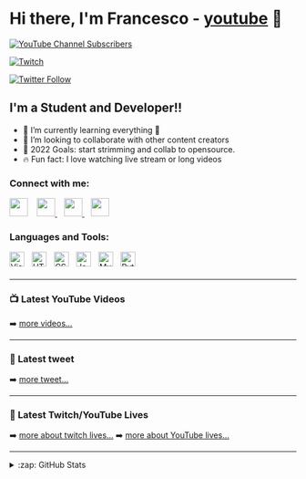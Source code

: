 # Hi there, I'm Francesco - [youtube] 👋

[![YouTube Channel Subscribers](https://img.shields.io/youtube/channel/subscribers/UCHAHo1va6NTM5AyCKwzKtrg?style=social)][youtube]

[![Twitch](https://img.shields.io/twitch/status/francesco_romeo?style=social)][twitch]

[![Twitter Follow](https://img.shields.io/twitter/follow/Frances09275497?color=1DA1F2&logo=twitter&style=for-the-badge)](https://twitter.com/intent/follow?original_referer=https://github.com/Frances09275497&screen_name=Frances09275497)

## I'm a Student and Developer!!

- 🌱  I’m currently learning everything 🤣
- 🤝  I’m looking to collaborate with other content creators
- 🥅  2022 Goals: start strimming and collab to opensource.
- 🔥  Fun fact: I love watching live stream or long videos

### Connect with me:

[<img height="32" width="32" src="https://www.svgrepo.com/show/157839/youtube.svg" style="fill:red" />](https://www.youtube.com/channel/UCHAHo1va6NTM5AyCKwzKtrg)
&nbsp;&nbsp;
[<img height="32" width="32" src="https://www.svgrepo.com/show/183608/twitter.svg" /> ](https://twitter.com/Frances09275497#gh-light-mode-only)
&nbsp;&nbsp;
[<img height="32" width="32" src="https://www.svgrepo.com/show/157006/linkedin.svg" /> ](https://www.linkedin.com/in/francesco-romeo-92745b160/)
&nbsp;&nbsp;
[<img height="32" width="32" src="https://cdn.jsdelivr.net/npm/simple-icons@v7/icons/twitch.svg" /> ](https://www.twitch.tv/francesco_romeo)

### Languages and Tools:

<img align="left" alt="Visual Studio Code" width="26px" src="https://cdn.jsdelivr.net/gh/devicons/devicon/icons/vscode/vscode-original.svg" style="padding-right:10px;" />
<img align="left" alt="HTML5" width="26px" src="https://cdn.jsdelivr.net/gh/devicons/devicon/icons/html5/html5-original.svg" style="padding-right:10px;" />
<img align="left" alt="CSS3" width="26px" src="https://cdn.jsdelivr.net/gh/devicons/devicon/icons/css3/css3-original.svg" style="padding-right:10px;" />
<img align="left" alt="JavaScript" width="26px" src="https://cdn.jsdelivr.net/gh/devicons/devicon/icons/javascript/javascript-original.svg" style="padding-right:10px;" />
<img align="left" alt="MySQL" width="26px" src="https://cdn.jsdelivr.net/gh/devicons/devicon/icons/mysql/mysql-original.svg" style="padding-right:10px;" />
<img align="left" alt="Python" width="26px" src="https://cdn.jsdelivr.net/gh/devicons/devicon/icons/python/python-original.svg" style="padding-right:10px;" />

<br />
<br />

---

### 📺 Latest YouTube Videos

<!-- YOUTUBE:START -->

<!-- YOUTUBE:END -->

➡️ [more videos...](https://www.youtube.com/channel/UCHAHo1va6NTM5AyCKwzKtrg)

---

### 📕 Latest tweet

<!-- BLOG-POST-LIST:START -->

<!-- BLOG-POST-LIST:END -->

➡️ [more tweet...]([twitter])

---

### 🚨 Latest Twitch/YouTube Lives

<!-- BLOG-POST-LIST:START -->

<!-- BLOG-POST-LIST:END -->

➡️ [more about twitch lives...](https://www.twitch.tv/francesco_romeo)
➡️ [more about YouTube lives...](https://www.youtube.com/channel/UCHAHo1va6NTM5AyCKwzKtrg)

---

<details>
  <summary>:zap: GitHub Stats</summary>

  <img align="left" alt="codeSTACKr's GitHub Stats" src="https://github-readme-stats.vercel.app/api?username=FrancescoRomeo02&show_icons=true&hide_border=false&title_color=ff652f&icon_color=FFE400&bg_color=09131B&text_color=ffffff&border_color=0c1a25" />

</details>

[website]: francescoromeo.com
[twitter]: https://twitter.com/Frances09275497
[youtube]: https://www.youtube.com/channel/UCHAHo1va6NTM5AyCKwzKtrg
[linkedin]: https://linkedin.com/in/francesco-romeo-92745b160/
[twitch]: https://www.twitch.tv/francesco_romeo
